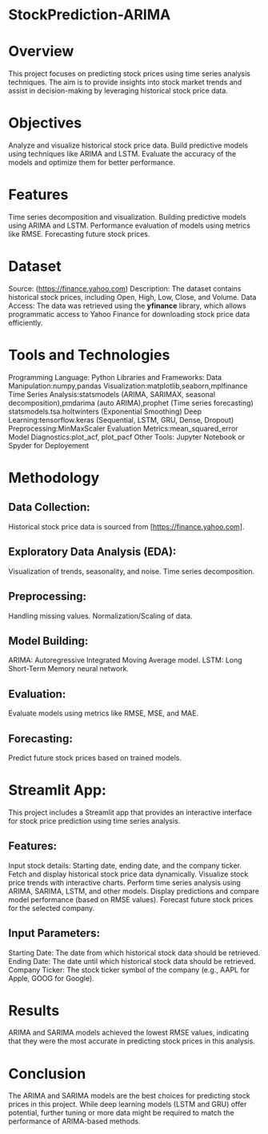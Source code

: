 # StockPrediction-ARIMA
**Overview**
=============
This project focuses on predicting stock prices using time series analysis techniques. The aim is to provide insights into stock market trends and assist in decision-making by leveraging historical stock price data.

**Objectives**
==============
Analyze and visualize historical stock price data.
Build predictive models using techniques like ARIMA and LSTM.
Evaluate the accuracy of the models and optimize them for better performance.

**Features**
============
Time series decomposition and visualization.
Building predictive models using ARIMA and LSTM.
Performance evaluation of models using metrics like RMSE.
Forecasting future stock prices.

**Dataset**
===========
Source: (https://finance.yahoo.com)
Description: The dataset contains historical stock prices, including Open, High, Low, Close, and Volume.
Data Access: The data was retrieved using the **yfinance** library, which allows programmatic access to Yahoo Finance for downloading stock price data efficiently.

**Tools and Technologies**
===========================
Programming Language: Python
Libraries and Frameworks:
Data Manipulation:numpy,pandas
Visualization:matplotlib,seaborn,mplfinance
Time Series Analysis:statsmodels (ARIMA, SARIMAX, seasonal decomposition),pmdarima (auto ARIMA),prophet (Time series forecasting)
statsmodels.tsa.holtwinters (Exponential Smoothing)
Deep Learning:tensorflow.keras (Sequential, LSTM, GRU, Dense, Dropout)
Preprocessing:MinMaxScaler
Evaluation Metrics:mean_squared_error
Model Diagnostics:plot_acf, plot_pacf
Other Tools: Jupyter Notebook or Spyder for Deployement

**Methodology**
===============
Data Collection:
-----------------
Historical stock price data is sourced from [https://finance.yahoo.com].

Exploratory Data Analysis (EDA):
--------------------------------
Visualization of trends, seasonality, and noise.
Time series decomposition.

Preprocessing:
--------------
Handling missing values.
Normalization/Scaling of data.

Model Building:
---------------
ARIMA: Autoregressive Integrated Moving Average model.
LSTM: Long Short-Term Memory neural network.

Evaluation:
-----------
Evaluate models using metrics like RMSE, MSE, and MAE.

Forecasting:
-------------
Predict future stock prices based on trained models.

**Streamlit App**:
===================
This project includes a Streamlit app that provides an interactive interface for stock price prediction using time series analysis.

Features:
---------
Input stock details: Starting date, ending date, and the company ticker.
Fetch and display historical stock price data dynamically.
Visualize stock price trends with interactive charts.
Perform time series analysis using ARIMA, SARIMA, LSTM, and other models.
Display predictions and compare model performance (based on RMSE values).
Forecast future stock prices for the selected company.

Input Parameters:
-----------------
Starting Date: The date from which historical stock data should be retrieved.
Ending Date: The date until which historical stock data should be retrieved.
Company Ticker: The stock ticker symbol of the company (e.g., AAPL for Apple, GOOG for Google).

**Results**
============
ARIMA and SARIMA models achieved the lowest RMSE values, indicating that they were the most accurate in predicting stock prices in this analysis.

**Conclusion**
==============
The ARIMA and SARIMA models are the best choices for predicting stock prices in this project. While deep learning models (LSTM and GRU) offer potential, further tuning or more data might be required to match the performance of ARIMA-based methods.
